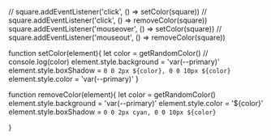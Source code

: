 // square.addEventListener('click', () => setColor(square))
  // square.addEventListener('click', () => removeColor(square))
  square.addEventListener('mouseover', () => setColor(square))
  // square.addEventListener('mouseout', () => removeColor(square))



 function setColor(element){
  let color = getRandomColor()
  // console.log(color)
  element.style.background = 'var(--primary)'
  element.style.boxShadow = `0 0 2px ${color}, 0 0 10px ${color}`
  element.style.color = 'var(--primary)'
}

function removeColor(element){
  let color = getRandomColor()
  element.style.background = 'var(--primary)'
  element.style.color = '${color}'
  element.style.boxShadow = `0 0 2px cyan, 0 0 10px ${color}`

} 